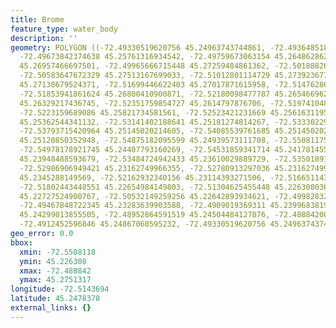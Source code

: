 ```yaml
---
title: Brome
feature_type: water_body
description: ''
geometry: POLYGON ((-72.49330519620756 45.24963743744861, -72.49364851896198 45.25314206366394,
  -72.49673842374638 45.25761316934542, -72.49759673063154 45.26486286270497, -72.49931334440005
  45.26957466697501, -72.49965666715448 45.27259484861362, -72.50188826505463 45.27489007917368,
  -72.50583647672329 45.27513167699033, -72.51012801114729 45.27392367762084, -72.5147628683239
  45.27138679524371, -72.51699446622403 45.27017871615958, -72.5147628683239 45.26848736224244,
  -72.51853941861624 45.26800410900871, -72.52180098477787 45.26546696203293, -72.52334593717006
  45.26329217436745, -72.52351759854727 45.2614797876706, -72.51974104825493 45.25918401479723,
  -72.5223159689086 45.25821734581561, -72.52523421231669 45.25616311958786, -72.52832411710111
  45.25362544341132, -72.53141402188641 45.25181274814267, -72.53330229703214 45.25350459886052,
  -72.53793715420964 45.25145020214605, -72.54085539761685 45.25145020214605, -72.5448036092864
  45.25120850352948, -72.54875182095599 45.24939573111708, -72.55081175747891 45.24564915145565,
  -72.54978178921745 45.24407793160269, -72.54531859341714 45.24178145518432, -72.53896712247111
  45.23948488593679, -72.53484724942433 45.23610029889729, -72.53501891080154 45.232957287559,
  -72.52986906949421 45.23162749966355, -72.52780913297036 45.23162749966355, -72.52677916470888
  45.2345288149569, -72.52162932340156 45.23114393271506, -72.51665114347051 45.23114393271506,
  -72.51802443448551 45.22654984149803, -72.51304625455448 45.22630803693723, -72.50875472013139
  45.22727524900767, -72.50532149259256 45.22642893934621, -72.49982832853078 45.22691254641001,
  -72.49467848722345 45.23283639903588, -72.4909019369311 45.23996838191393, -72.48935698453889
  45.24299013855505, -72.48952864591519 45.24504484127076, -72.48884200040814 45.24794547153038,
  -72.4912452596846 45.24867060595232, -72.49330519620756 45.24963743744861))
geo_error: 0.0
bbox:
  xmin: -72.5508118
  ymin: 45.226308
  xmax: -72.488842
  ymax: 45.2751317
longitude: -72.5143694
latitude: 45.2478378
external_links: {}
---
```

